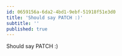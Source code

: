 ```yaml
---
id: 0659156a-6da2-4bd1-9ebf-51918f51e3d0
title: 'Should say PATCH :)'
subtitle: ''
published: true
---
```




Should say PATCH :)

